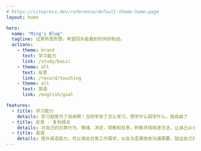 ```yaml
---
# https://vitepress.dev/reference/default-theme-home-page
layout: home

hero:
  name: "Ming's Blog"
  tagline: 记录所思所想，希望回头能看到时间的轨迹。
  actions:
    - theme: brand
      text: 学习能力
      link: /study/basic
    - theme: alt
      text: 反思
      link: /record/touching
    - theme: alt
      text: 英语
      link: /english/goal

features:
  - title: 学习能力
    details: 学习就是为了自由啊！当你学会了怎么学习，想学什么就学什么，就自由了
  - title: 反思 - 复利成长
    details: 对自己的日常行为、情绪、决定，观察和反思，积极寻找改进方法，让自己从小事上一点一点改变。
  - title: 英语
    details: 提升英语能力，可以满足日常工作需求，以及与歪果朋友沟通需要，验证自己仍具有持续学习的能力
---
```

